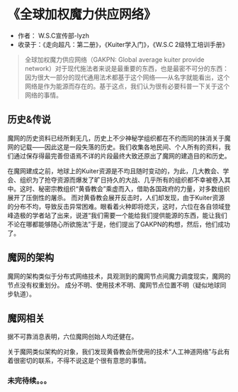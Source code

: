 # 《全球加权魔力供应网络》

- 作者： W.S.C宣传部-lyzh
- 收录于：《走向超凡：第二册》，《Kuiter学入门》，《W.S.C 2级特工培训手册》

> 全球加权魔力供应网络（GAKPN: Global average kuiter provide network）对于现代施法者来说是最重要的东西，也是最密不可分的东西：因为很大一部分的现代通用法术都基于这个网络——从名字就能看出，这个网络是作为能源而存在的。基于这点，我们认为很有必要科普一下关于这个网络的事情。

## 历史&传说

魔网的历史资料已经所剩无几，历史上不少神秘学组织都在不约而同的抹消关于魔网的记载——因此这是一段失落的历史。我们收集各地民间、个人所有的资料，我们通过保存得最完善但语焉不详的片段最终大致还原出了魔网的建造目的和历史。

在魔网建成之前，地球上的Kuiter资源是不均且随时变动的，为此，几大教会、学会、组织为了抢夺资源而爆发了旷日持久的大战、几乎所有的组织都不幸被卷入其中。这时、秘密宗教组织“黄昏教会”乘虚而入，借助各国政府的力量，对多数组织展开了压倒性的屠杀。
而对黄昏教会展开反击时，人们却发现，由于Kuiter资源的分布不均，导致反击异常困难。眼看着火种即将熄灭，这时，六位在各自领域登峰造极的学者站了出来，说道“我们需要一个能给我们提供能源的东西，能让我们不论在哪都能够随心所欲施法”于是，他们提出了GAKPN的构想，然后，他们成功了。

## 魔网的架构

魔网的架构类似于分布式网络技术，具观测到的魔网节点间魔力调度现实，魔网的节点没有权重划分。
成分不明、使用技术不明、魔网节点位置不明（疑似地球同步轨道）。

## 魔网相关

据不可靠消息表明，六位魔网创始人均还健在。

关于魔网类似架构的对象，我们发现黄昏教会所使用的技术“人工神道网络”与此有着很密切的联系，不得不说这是个很有意思的事情。

### 未完待续。。。